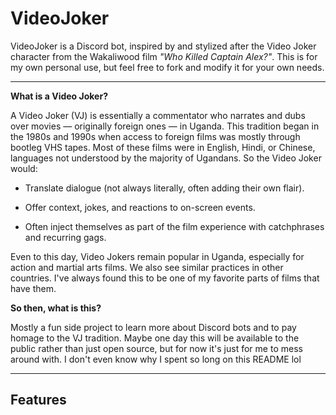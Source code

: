 # VideoJoker
VideoJoker is a Discord bot, inspired by and stylized after the Video Joker character from the Wakaliwood film *"Who Killed Captain Alex?"*. 
This is for my own personal use, but feel free to fork and modify it for your own needs.

---

**What is a Video Joker?**

A Video Joker (VJ) is essentially a commentator who narrates and dubs over movies — originally foreign ones — in Uganda. 
This tradition began in the 1980s and 1990s when access to foreign films was mostly through bootleg VHS tapes. 
Most of these films were in English, Hindi, or Chinese, languages not understood by the majority of Ugandans. 
So the Video Joker would:

- Translate dialogue (not always literally, often adding their own flair).

- Offer context, jokes, and reactions to on-screen events.

- Often inject themselves as part of the film experience with catchphrases and recurring gags.

Even to this day, Video Jokers remain popular in Uganda, especially for action and martial arts films. 
We also see similar practices in other countries. I've always found this to be one of my favorite parts of films that have them.

**So then, what is this?**

Mostly a fun side project to learn more about Discord bots and to pay homage to the VJ tradition. 
Maybe one day this will be available to the public rather than just open source, but for now it's just for me to mess around with.
I don't even know why I spent so long on this README lol

----

## Features

